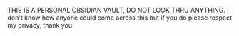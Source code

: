THIS IS A PERSONAL OBSIDIAN VAULT, DO NOT LOOK THRU ANYTHING.
I don't know how anyone could come across this but if you do please respect my privacy, thank you.